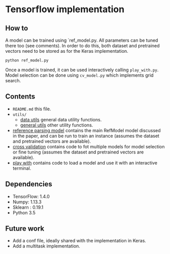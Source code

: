 # Tensorflow implementation

## How to
A model can be trained using `ref_model.py. All parameters can be tuned there too (see comments). In order to do this, both dataset and pretrained vectors need to be stored as for the Keras implementation.

    python ref_model.py
    
Once a model is trained, it can be used interactively calling `play_with.py`. Model selection can be done using `cv_model.py` which implements grid search.

## Contents
* `README.md` this file.
* `utils/`
    * [data utils](utils/data_utils.py) general data utility functions.
    * [general utils](utils/general_utils.py) other utility functions.
* [reference parsing model](ref_model.py) contains the main RefModel model discussed in the paper, and can be run to train an instance (assumes the dataset and pretrained vectors are available).
* [cross validation](cv_model.py) contains code to fot multiple models for model selection or fine tuning (assumes the dataset and pretrained vectors are available).
* [play with](play_with.py) contains code to load a model and use it with an interactive terminal.

## Dependencies 
* TensorFlow: 1.4.0
* Numpy: 1.13.3
* Sklearn : 0.19.1
* Python 3.5

## Future work
* Add a conf file, ideally shared with the implementation in Keras.
* Add a multitask implementation.